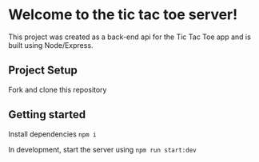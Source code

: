 # Welcome to the tic tac toe server!

This project was created as a back-end api for the Tic Tac Toe app and is built using Node/Express.

## Project Setup

Fork and clone this repository

## Getting started

Install dependencies `npm i`

In development, start the server using `npm run start:dev`
